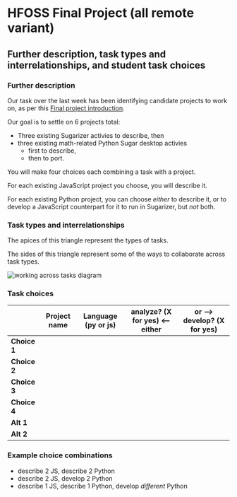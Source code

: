 
# HFOSS Final Project (all remote variant)

## Further description, task types and interrelationships, and student task choices

### Further description

Our task over the last week has been identifying candidate projects to work
on, as per this [Final project introduction](final-intro-allremote-1).

Our goal is to settle on 6 projects total: 

  * Three existing Sugarizer activies to describe, then 
  * three existing math-related Python Sugar desktop activies
    * first to describe, 
    * then to port.

You will make four choices each combining a task with a project.

For each existing JavaScript project you choose, you will describe it.

For each existing Python project, you can choose *either* to describe it, or
to develop a JavaScript counterpart for it to run in Sugarizer, but *not*
both.

### Task types and interrelationships

The apices of this triangle represent the types of tasks. 

The sides of this triangle represent some of the ways to collaborate across
task types.

![working across tasks diagram](https://raw.githubusercontent.com/ritjoe/hfoss/master/assets/HFOSS-porting-teams.png)

### Task choices


|              | Project name                 | Language (py or js) | analyze? (X for yes) \<\-- either | or --> develop? (X for yes) |
|--------------|------------------------------|---------------------|-----------------------------------|-----------------------------|
| **Choice 1** |                              |                     |                                   |                             |
| **Choice 2** |                              |                     |                                   |                             |
| **Choice 3** |                              |                     |                                   |                             |
| **Choice 4** |                              |                     |                                   |                             |
| **Alt 1**    |                              |                     |                                   |                             |
| **Alt 2**    |                              |                     |                                   |                             |



### Example choice combinations


  * describe 2 JS, describe 2 Python
  * describe 2 JS, develop 2 Python
  * describe 1 JS, describe 1 Python, develop *different* Python

 